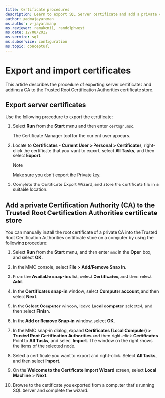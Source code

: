 ```yaml
---
title: Certificate procedures
description: Learn to export SQL Server certificate and add a private certification authority to the trusted Root Certification Authorities certificate store.
author: padmajayaraman
ms.author: v-jayaramanp
ms.reviewer: ramakoni1, randolphwest
ms.date: 12/08/2022
ms.service: sql
ms.subservice: configuration
ms.topic: conceptual
---
```


# Export and import certificates

This article describes the procedure of exporting server certificates and adding a CA to the Trusted Root Certification Authorities certificate store.

## Export server certificates

Use the following procedure to export the certificate:

1. Select **Run** from the **Start** menu and then enter `certmgr.msc`.

   The Certificate Manager tool for the current user appears.

1. Locate to **Certificates - Current User > Personal > Certificates**, right-click the certificate that you want to export, select **All Tasks**, and then select **Export**.

   > [!NOTE]  
   > Make sure you don't export the Private key.

1. Complete the Certificate Export Wizard, and store the certificate file in a suitable location.

## Add a private Certification Authority (CA) to the Trusted Root Certification Authorities certificate store

You can manually install the root certificate of a private CA into the Trusted Root Certification Authorities certificate store on a computer by using the following procedure:

1. Select **Run** from the **Start** menu, and then enter `mmc` in the **Open** box, and select **OK**.

1. In the MMC console, select **File > Add/Remove Snap In**.
1. From the **Available snap-ins** list, select **Certificates**, and then select **Add**.
1. In the **Certificates snap-in** window, select **Computer account**, and then select **Next**.
1. In the **Select Computer** window, leave **Local computer** selected, and then select **Finish**.
1. In the **Add or Remove Snap-in** window, select **OK**.
1. In the MMC snap-in dialog, expand **Certificates (Local Computer) > Trusted Root Certification Authorities** and then right-click **Certificates**. Point to **All Tasks**, and select **Import**.
   The window on the right shows the items of the selected node.
1. Select a certificate you want to export and right-click. Select **All Tasks**, and then select **Import**.
1. On the **Welcome to the Certificate Import Wizard** screen, select **Local Machine** > **Next**.
1. Browse to the certificate you exported from a computer that's running SQL Server and complete the wizard.

